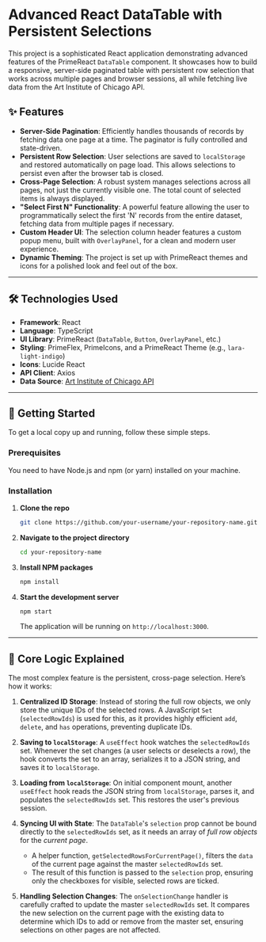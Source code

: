 # Advanced React DataTable with Persistent Selections

This project is a sophisticated React application demonstrating advanced features of the PrimeReact `DataTable` component. It showcases how to build a responsive, server-side paginated table with persistent row selection that works across multiple pages and browser sessions, all while fetching live data from the Art Institute of Chicago API.

## ✨ Features

  * **Server-Side Pagination**: Efficiently handles thousands of records by fetching data one page at a time. The paginator is fully controlled and state-driven.
  * **Persistent Row Selection**: User selections are saved to `localStorage` and restored automatically on page load. This allows selections to persist even after the browser tab is closed.
  * **Cross-Page Selection**: A robust system manages selections across all pages, not just the currently visible one. The total count of selected items is always displayed.
  * **"Select First N" Functionality**: A powerful feature allowing the user to programmatically select the first 'N' records from the entire dataset, fetching data from multiple pages if necessary.
  * **Custom Header UI**: The selection column header features a custom popup menu, built with `OverlayPanel`, for a clean and modern user experience.
  * **Dynamic Theming**: The project is set up with PrimeReact themes and icons for a polished look and feel out of the box.

-----

## 🛠️ Technologies Used

  * **Framework**: React
  * **Language**: TypeScript
  * **UI Library**: PrimeReact (`DataTable`, `Button`, `OverlayPanel`, etc.)
  * **Styling**: PrimeFlex, PrimeIcons, and a PrimeReact Theme (e.g., `lara-light-indigo`)
  * **Icons**: Lucide React
  * **API Client**: Axios
  * **Data Source**: [Art Institute of Chicago API](https://api.artic.edu/docs/)

-----

## 🚀 Getting Started

To get a local copy up and running, follow these simple steps.

### Prerequisites

You need to have Node.js and npm (or yarn) installed on your machine.

### Installation

1.  **Clone the repo**
    ```sh
    git clone https://github.com/your-username/your-repository-name.git
    ```
2.  **Navigate to the project directory**
    ```sh
    cd your-repository-name
    ```
3.  **Install NPM packages**
    ```sh
    npm install
    ```
4.  **Start the development server**
    ```sh
    npm start
    ```
    The application will be running on `http://localhost:3000`.

-----

## 🧠 Core Logic Explained

The most complex feature is the persistent, cross-page selection. Here’s how it works:

1.  **Centralized ID Storage**: Instead of storing the full row objects, we only store the unique IDs of the selected rows. A JavaScript `Set` (`selectedRowIds`) is used for this, as it provides highly efficient `add`, `delete`, and `has` operations, preventing duplicate IDs.

2.  **Saving to `localStorage`**: A `useEffect` hook watches the `selectedRowIds` set. Whenever the set changes (a user selects or deselects a row), the hook converts the set to an array, serializes it to a JSON string, and saves it to `localStorage`.

3.  **Loading from `localStorage`**: On initial component mount, another `useEffect` hook reads the JSON string from `localStorage`, parses it, and populates the `selectedRowIds` set. This restores the user's previous session.

4.  **Syncing UI with State**: The `DataTable`'s `selection` prop cannot be bound directly to the `selectedRowIds` set, as it needs an array of *full row objects* for the *current page*.

      * A helper function, `getSelectedRowsForCurrentPage()`, filters the `data` of the current page against the master `selectedRowIds` set.
      * The result of this function is passed to the `selection` prop, ensuring only the checkboxes for visible, selected rows are ticked.

5.  **Handling Selection Changes**: The `onSelectionChange` handler is carefully crafted to update the master `selectedRowIds` set. It compares the new selection on the current page with the existing data to determine which IDs to add or remove from the master set, ensuring selections on other pages are not affected.
